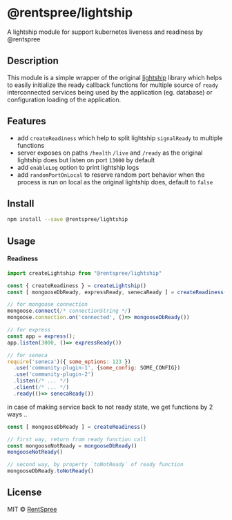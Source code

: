 # @rentspree/lightship

A lightship module for support kubernetes liveness and readiness by @rentspree

Description
---------------

This module is a simple wrapper of the original [lightship](https://github.com/gajus/lightship#readme) library which helps to easily initialize the ready callback functions for multiple source of `ready` interconnected services being used by the application (eg. database) or configuration loading of the application.

## Features
 - add `createReadiness` which help to split lightship `signalReady` to multiple functions
 - server exposes on paths `/health` `/live`  and `/ready` as the original lightship does but listen on port `13000` by default
 - add `enableLog` option to print lightship logs
 - add `randomPortOnLocal` to reserve random port behavior when the process is run on local as the original lightship does, default to `false`

## Install

```sh
npm install --save @rentspree/lightship
```

## Usage

#### Readiness

```javascript
import createLightship from "@rentspree/lightship"

const { createReadiness } = createLightship()
const [ mongooseDbReady, expressReady, senecaReady ] = createReadiness(3)

// for mongoose connection
mongoose.connect(/* connectionString */)
mongoose.connection.on('connected', ()=> mongooseDbReady())

// for express
const app = express();
app.listen(3000, ()=> expressReady())

// for seneca
require('seneca')({ some_options: 123 })
  .use('community-plugin-1', {some_config: SOME_CONFIG})
  .use('community-plugin-2')
  .listen(/* ... */)
  .client(/* ... */)
  .ready(()=> senecaReady())
```

in case of making service back to not ready state, we get functions by 2 ways ..
```javascript
const [ mongooseDbReady ] = createReadiness()

// first way, return from ready function call
const mongooseNotReady = mongooseDbReady()
mongooseNotReady()

// second way, by property `toNotReady` of ready function
mongooseDbReady.toNotReady()
```

## License

MIT © [RentSpree](https://github.com/rentspree)
